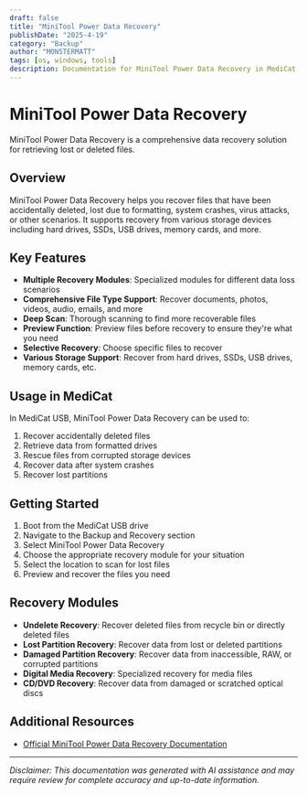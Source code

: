 ```yaml
---
draft: false
title: "MiniTool Power Data Recovery"
publishDate: "2025-4-19"
category: "Backup"
author: "MON5TERMATT"
tags: [os, windows, tools]
description: Documentation for MiniTool Power Data Recovery in MediCat USB
---
```


# MiniTool Power Data Recovery

MiniTool Power Data Recovery is a comprehensive data recovery solution for retrieving lost or deleted files.

## Overview

MiniTool Power Data Recovery helps you recover files that have been accidentally deleted, lost due to formatting, system crashes, virus attacks, or other scenarios. It supports recovery from various storage devices including hard drives, SSDs, USB drives, memory cards, and more.

## Key Features

- **Multiple Recovery Modules**: Specialized modules for different data loss scenarios
- **Comprehensive File Type Support**: Recover documents, photos, videos, audio, emails, and more
- **Deep Scan**: Thorough scanning to find more recoverable files
- **Preview Function**: Preview files before recovery to ensure they're what you need
- **Selective Recovery**: Choose specific files to recover
- **Various Storage Support**: Recover from hard drives, SSDs, USB drives, memory cards, etc.

## Usage in MediCat

In MediCat USB, MiniTool Power Data Recovery can be used to:

1. Recover accidentally deleted files
2. Retrieve data from formatted drives
3. Rescue files from corrupted storage devices
4. Recover data after system crashes
5. Recover lost partitions

## Getting Started

1. Boot from the MediCat USB drive
2. Navigate to the Backup and Recovery section
3. Select MiniTool Power Data Recovery
4. Choose the appropriate recovery module for your situation
5. Select the location to scan for lost files
6. Preview and recover the files you need

## Recovery Modules

- **Undelete Recovery**: Recover deleted files from recycle bin or directly deleted files
- **Lost Partition Recovery**: Recover data from lost or deleted partitions
- **Damaged Partition Recovery**: Recover data from inaccessible, RAW, or corrupted partitions
- **Digital Media Recovery**: Specialized recovery for media files
- **CD/DVD Recovery**: Recover data from damaged or scratched optical discs

## Additional Resources

- [Official MiniTool Power Data Recovery Documentation](https://www.minitool.com/faq/pdr-faq/)

---

*Disclaimer: This documentation was generated with AI assistance and may require review for complete accuracy and up-to-date information.*
